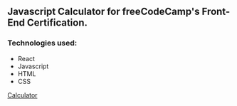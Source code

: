 ## Javascript Calculator for freeCodeCamp's Front-End Certification.

### Technologies used:
  - React
  - Javascript
  - HTML
  - CSS


[Calculator](https://11sacha.github.io/Javascript-Calculator/)
